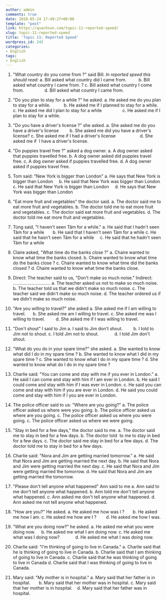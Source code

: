 ```yaml
---
author: admin
comments: true
date: 2010-05-24 17:49:27+00:00
template: "post"
link: https://quachson.com/topic-11-reported-speed/
slug: topic-11-reported-speed
title: 'Topic 11: Reported Speed'
wordpress_id: 242
categories:
- English
tags:
- English
---
```


1. "What country do you come from ?" said Bill.
_In reported speed this should read:_
a. Bill asked what country did I came from.          b. Bill asked what country I came from. ?
c. Bill asked what country I come from.                 d. Bill asked what country I came from.

2. "Do you plan to stay for a while ?" he asked.
a. He asked me do you plan to stay for a while.           b. He asked me if I planned to stay for a while.
c. He asked me did I plan to stay for a while                 c. He asked me if I plan to stay for a while.

3. "Do you have a driver's license ?" she asked.
a. She asked me do you have a driver's license         b. She asked me did you have a driver's license?
c. She asked me if I had a driver's license                    d. She asked me if  I have a driver's license.

4. "Do puppies travel free ?" asked a dog owner.
a. A dog owner asked that puppies travelled free.
b. A dog owner asked did puppies travel free.
c. A dog owner asked if puppies travelled free.
d. A dog owner asked if puppies travel free.

5. Tom said: "New York is bigger than London"
a. He says that New York is bigger than London     b. He said that New York was bigger than London
c. He said that New York is bigger than London     d. He says that New York was bigger than London

6. "Eat more fruit and vegetables" the doctor said.
a. The doctor said me to eat more fruit and vegetables.
b. The doctor told me to eat more fruit and vegetables.
c. The doctor said eat more fruit and vegetables.
d. The doctor told me eat more fruit and vegetables.

7. Tùng said, "I haven't seen Tâm for a while."
a. He said that I hadn't seen Tâm for a while       b. He said that I haven't seen Tâm for a while
c. He said that he hasn't seen Tâm for a while     c. He said that he hadn't seen Tâm for a while

8. Claire asked, "What time do the banks close ?"
a. Chaire wanted to know what time the banks closed.
b. Chaire wanted to know what time do the banks close ?
c. Chaire wanted to know what time did the banks closed ?
d. Chaire wanted to know what time the banks close.

9. Direct: The teacher said to us, "Don't make so much noise."
Indirect: ..............................
a. The teacher asked us not to make so much noise.
b. The teacher told us that we didn't make so much noise.
c. The teacher said we didn't make so much noise.
d. The teacher ordered us if we didn't make so much noise.

10. "Are you willing to travel?" she asked
a. She asked me if I am willing to travel.      b. She asked me am I willing to travel.
c. She asked me was I willing to travel.         d. She asked me if I was willing to travel.

11. "Don't shout" I said to Jim
a. I said to Jim don't shout.         b. I told to Jim not to shout.
c. I told Jim not to shout.             d. I told Jim don't shout.

12. "What do you do in your spare time?" she asked.
a. She wanted to know what did I do in my spare time ?
b. She wanted to know what I did in my spare time ?
c. She wanted to know what I do in my spare time ?
d. She wanted to know what do I do in my spare time ?

13. Charlie said: "You can come and stay with me if you ever in London."
a. He said I can come and stay with him if I am ever in London.
b. He said I could come and stay with him if I was ever in London.
c. He said you can come and stay with him if you are ever in London.
d. He said you could come and stay with him if I you are ever in London.

14. The police officer said to us: "Where are you going?"
a. The police officer asked us where were you going.
b. The police officer asked us where are you going.
c. The police officer asked us where you were going.
c. The police officer asked us where we were going.

15. "Stay in bed for a few days," the doctor said to me.
a. The doctor said me to stay in bed for a few days.
b. The doctor told  to me to stay in bed for a few days.
c. The doctor said me stay in bed for a few days.
d. The doctor told me to stay in bed for a few days.

16. Charlie said: "Nora and Jim are getting married tomorrow."
a. He said that Nora and Jim are getting married the next day.
b. He said that Nora and Jim were getting married the next day.
c. He said that Nora and Jim were getting married the tomorrow.
d. He said that Nora and Jim are getting married the tomorrow.

17. "Please don't tell anyone what happened" Ann said to me
a. Ann said to me don't tell anyone what happened.
b. Ann told me don't tell anyone what happened.
c. Ann asked me don't tell anyone what happened.
d. Ann asked me not tell anyone what happened.

18. "How are you?" He asked.
a. He asked me how was I ?       b. He asked me how I am.
c. He asked me how are I ?        d. He asked me how I was.

19. "What are you doing now?" he asked.
a. He asked me what you were doing now.     b. He asked me what I am doing now.
c. He asked me what was I doing now?             d. He asked me what I was doing now.

20. Charlie said: "I'm thinking of going to live in Canada."
a. Charlie said that he is thinking of going to live in Canada.
b. Charlie said that I am thinking of going to live in Canada.
c. Charlie said that he was thinking of going to live in Canada
d. Charlie said that I was thinking of going to live in Canada.

21. Mary said: "My mother is in hospital."
a. Mary said that her father is in hospital.       b. Mary said that her mother was in hospital.
c. Mary said that her mother is in hospital.    d. Mary said that her father was in hospital.
